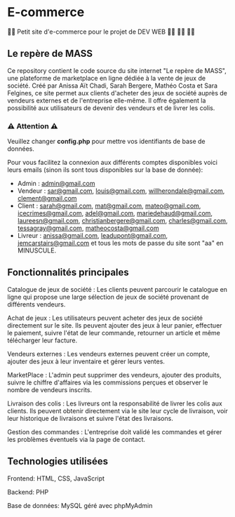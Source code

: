 # E-commerce
:man_technologist: Petit site d'e-commerce pour le projet de DEV WEB :woman_technologist: :woman_technologist: :woman_technologist:

## Le repère de MASS
Ce repository contient le code source du site internet "Le repère de MASS", une plateforme de marketplace en ligne dédiée à la vente de jeux de société. Créé par Anissa Aït Chadi, Sarah Bergere, Mathéo Costa et Sara Felgines, ce site permet aux clients d'acheter des jeux de société auprès de vendeurs externes et de l'entreprise elle-même. Il offre également la possibilité aux utilisateurs de devenir des vendeurs et de livrer les colis.


### ⚠️  Attention  ⚠️ 
Veuillez changer __config.php__ pour mettre vos identifiants de base de données.

Pour vous facilitez la connexion aux différents comptes disponibles voici leurs emails (sinon ils sont tous disponibles sur la base de donnée):
- Admin : admin@gmail.com
- Vendeur : sar@gmail.com, louis@gmail.com, willherondale@gmail.com, clement@gmail.com
- Client : sarah@gmail.com, mat@gmail.com, mateo@gmail.com, icecrimes@gmail.com, adel@gmail.com, mariedehaud@gmail.com, laureesn@gmail.com, christianbergere@gmail.com, charles@gmail.com, tessagray@gmail.com, matheocosta@gmail.com
- Livreur : anissa@gmail.com, leadupont@gmail.com, jemcarstairs@gmail.com
et tous les mots de passe du site sont "aa" en MINUSCULE.

## Fonctionnalités principales
Catalogue de jeux de société : Les clients peuvent parcourir le catalogue en ligne qui propose une large sélection de jeux de société provenant de différents vendeurs.

Achat de jeux : Les utilisateurs peuvent acheter des jeux de société directement sur le site. Ils peuvent ajouter des jeux à leur panier, effectuer le paiement, suivre l'état de leur commande, retourner un article et même télécharger leur facture.

Vendeurs externes : Les vendeurs externes peuvent créer un compte, ajouter des jeux à leur inventaire et gérer leurs ventes.

MarketPlace : L'admin peut supprimer des vendeurs, ajouter des produits, suivre le chiffre d'affaires via les commissions perçues et observer le nombre de vendeurs inscrits.

Livraison des colis : Les livreurs ont la responsabilité de livrer les colis aux clients. Ils peuvent obtenir directement via le site leur cycle de livraison, voir leur historique de livraisons et suivre l'état des livraisons.

Gestion des commandes : L'entreprise doit validé les commandes et gérer les problèmes éventuels via la page de contact.

## Technologies utilisées
Frontend: HTML, CSS, JavaScript

Backend: PHP

Base de données: MySQL géré avec phpMyAdmin
